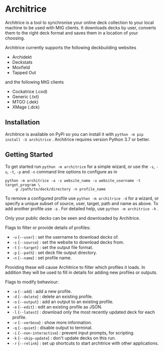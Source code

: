 # Architrice

Architrice is a tool to synchronise your online deck collection
to your local machine to be used with MtG clients. It downloads decks by user, 
converts them to the right deck format and saves them in a location
of your choosing.

Architrice currently supports the following deckbuilding websites

* Archidekt
* Deckstats
* Moxfield
* Tapped Out

and the following MtG clients

* Cockatrice (.cod)
* Generic (.txt)
* MTGO (.dek)
* XMage (.dck)

## Installation
Architrice is available on PyPi so you can install it with
`python -m pip install -U architrice` . Architrice requires version Python 3.7
or better.
## Getting Started
To get started run `python -m architrice` for a simple wizard, or use the `-s`,
`-u`, `-t`, `-p` and `-n` command line options to configure as in
```
python -m architrice -a -s website_name -u website_username -t target_program \
    -p /path/to/deck/directory -n profile_name
```
To remove a configured profile use `python -m architrice -d` for a wizard, or
specify a unique subset of source, user, target, path and name as above. To add
another profile use `-a` . For detailed help, use `python -m architrice -h` .

Only your public decks can be seen and downloaded by Architrice.

Flags to filter or provide details of profiles:

* `-u` (`--user`) : set the username to download decks of.
* `-s` (`--source`) : set the website to download decks from.
* `-t` (`--target`) : set the output file format.
* `-p` (`--path`) : set deck file output directory.
* `-n` (`--name`) : set profile name.

Providing these will cause Architrice to filter which profiles it loads. In 
addition they will be used to fill in details for adding new profiles or
outputs.

Flags to modify behaviour:

* `-a` (`--add`) : add a new profile.
* `-d` (`--delete`) : delete an existing profile.
* `-o` (`--output`) : add an output to an existing profile.
* `-e` (`--edit`) : edit an existing profile as JSON.
* `-l` (`--latest`) : download only the most recently updated deck for each
    profile.
* `-v` (`--verbose`) : show more information.
* `-q` (`--quiet`) : disable output to terminal.
* `-i` (`--non-interactive`) : prevent input prompts, for scripting.
* `-k` (`--skip-update`) : don't update decks on this run.
* `-r` (`--relink`) : set up shortcuts to start architrice with other 
    applications.
